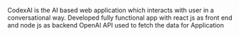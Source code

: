 CodexAI is the AI based web application which interacts with user in a
conversational way.
Developed fully functional app with react js as front end and node js as
backend
OpenAI API  used to fetch the data for Application

